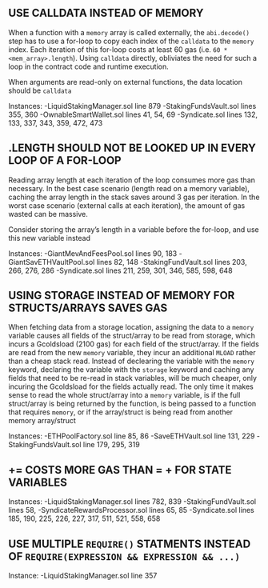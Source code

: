 ## USE CALLDATA INSTEAD OF MEMORY

When a function with a `memory` array is called externally, the `abi.decode()` step has to use a for-loop to copy each index of the `calldata` to the `memory` index. Each iteration of this for-loop costs at least 60 gas (i.e. `60 * <mem_array>.length`). Using `calldata` directly, obliviates the need for such a loop in the contract code and runtime execution.

When arguments are read-only on external functions, the data location should be `calldata`

Instances:
-LiquidStakingManager.sol line 879
-StakingFundsVault.sol lines 355, 360
-OwnableSmartWallet.sol lines 41, 54, 69
-Syndicate.sol lines 132, 133, 337, 343, 359, 472, 473


## <ARRAY>.LENGTH SHOULD NOT BE LOOKED UP IN EVERY LOOP OF A FOR-LOOP

Reading array length at each iteration of the loop consumes more gas than necessary.
In the best case scenario (length read on a memory variable), caching the array length in the stack saves around 3 gas per iteration. In the worst case scenario (external calls at each iteration), the amount of gas wasted can be massive.

Consider storing the array’s length in a variable before the for-loop, and use this new variable instead

Instances:
-GiantMevAndFeesPool.sol lines 90, 183
-GiantSavETHVaultPool.sol lines 82, 148
-StakingFundVault.sol lines 203, 266, 276, 286
-Syndicate.sol lines 211, 259, 301, 346, 585, 598, 648

## USING STORAGE INSTEAD OF MEMORY FOR STRUCTS/ARRAYS SAVES GAS

When fetching data from a storage location, assigning the data to a `memory` variable causes all fields of the struct/array to be read from storage, which incurs a Gcoldsload (2100 gas) for each field of the struct/array. If the fields are read from the new `memory` variable, they incur an additional `MLOAD` rather than a cheap stack read. Instead of declearing the variable with the `memory` keyword, declaring the variable with the `storage` keyword and caching any fields that need to be re-read in stack variables, will be much cheaper, only incuring the Gcoldsload for the fields actually read. The only time it makes sense to read the whole struct/array into a `memory` variable, is if the full struct/array is being returned by the function, is being passed to a function that requires `memory`, or if the array/struct is being read from another memory array/struct

Instances:
-ETHPoolFactory.sol line 85, 86
-SaveETHVault.sol line 131, 229
-StakingFundsVault.sol line 179, 295, 319


## <X> += <Y> COSTS MORE GAS THAN <X> = <X> + <Y> FOR STATE VARIABLES

Instances:
-LiquidStakingManager.sol lines 782, 839
-StakingFundVault.sol lines 58, 
-SyndicateRewardsProcessor.sol lines 65, 85
-Syndicate.sol lines 185, 190, 225, 226, 227, 317, 511, 521, 558, 658


## USE MULTIPLE `REQUIRE()` STATMENTS INSTEAD OF `REQUIRE(EXPRESSION && EXPRESSION && ...)`

Instance:
-LiquidStakingManager.sol line 357